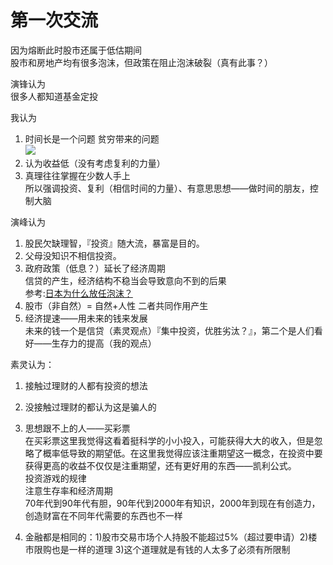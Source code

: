 # 第一次交流

因为熔断此时股市还属于低估期间  
股市和房地产均有很多泡沫，但政策在阻止泡沫破裂（真有此事？）

演锋认为  
很多人都知道基金定投

我认为  
1. 时间长是一个问题 贫穷带来的问题  
![](https://ww4.sinaimg.cn/large/006y8lVagw1fbkilchfjhj30rc05t74x.jpg)  
2. 认为收益低（没有考虑复利的力量）  
3. 真理往往掌握在少数人手上  
    所以强调投资、复利（相信时间的力量）、有意思思想——做时间的朋友，控制大脑

演峰认为  
1. 股民欠缺理智，『投资』随大流，暴富是目的。  
2. 父母没知识不相信投资。  
3. 政府政策（低息？）延长了经济周期  
    信贷的产生，经济结构不稳当会导致意向不到的后果   
参考:[日本为什么放任泡沫？](http://chuansong.me/n/842317851630)  
4. 股市（非自然）= 自然+人性 二者共同作用产生  
5. 经济提速——用未来的钱来发展  
    未来的钱一个是信贷（素灵观点）『集中投资，优胜劣汰？』，第二个是人们看好——生存力的提高（我的观点）

素灵认为：  
1. 接触过理财的人都有投资的想法  
2. 没接触过理财的都认为这是骗人的  
3. 思想跟不上的人——买彩票  
    在买彩票这里我觉得这看着挺科学的小小投入，可能获得大大的收入，但是忽略了概率低导致的期望低。在这里我觉得应该注重期望这一概念，在投资中要获得更高的收益不仅仅是注重期望，还有更好用的东西——凯利公式。  
    投资游戏的规律  
    注意生存率和经济周期  
    70年代到90年代有胆，90年代到2000年有知识，2000年到现在有创造力，创造财富在不同年代需要的东西也不一样

1. 金融都是相同的：1\)股市交易市场个人持股不能超过5%（超过要申请）2\)楼市限购也是一样的道理 3\)这个道理就是有钱的人太多了必须有所限制



